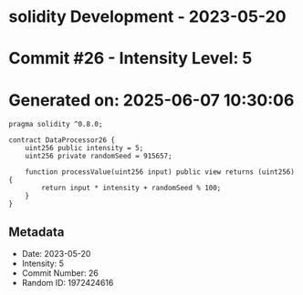 ﻿# solidity Development - 2023-05-20
# Commit #26 - Intensity Level: 5
# Generated on: 2025-06-07 10:30:06
```solidity
pragma solidity ^0.8.0;

contract DataProcessor26 {
    uint256 public intensity = 5;
    uint256 private randomSeed = 915657;

    function processValue(uint256 input) public view returns (uint256) {
        return input * intensity + randomSeed % 100;
    }
}
```
## Metadata
- Date: 2023-05-20
- Intensity: 5
- Commit Number: 26
- Random ID: 1972424616
